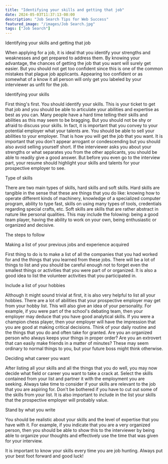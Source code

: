 ```yaml
---
title: "Identifying your skills and getting that job"
date: 2024-05-03T11:37:13-08:00
description: "Job Search Tips for Web Success"
featured_image: "/images/Job Search.jpg"
tags: ["Job Search"]
---
```


Identifying your skills and getting that job


When applying for a job, it is ideal that you identify your strengths and weaknesses and get prepared to address them. By knowing your advantage, the chances of getting the job that you want will surely get easier. But you should not get too confident since this is one of the common mistakes that plague job applicants. Appearing too confident or as somewhat of a know it all person will only get you labeled by your interviewer as unfit for the job. 

Identifying your skills

First thing's first. You should identify your skills. This is your ticket to get that job and you should be able to articulate your abilities and expertise as best as you can. Many people have a hard time telling their skills and abilities as this may seem to be bragging. But you should not be shy or afraid to discuss your skills. In fact, it is important that you convey to your potential employer what your talents are. You should be able to sell your abilities to your employer. That is how you will get the job that you want. It is important that you don't appear arrogant or condescending but you should also avoid selling yourself short. If the interviewer asks you about your strengths or what separates you from the other applicants, you should be able to readily give a good answer. But before you even go to the interview part, your resume should highlight your skills and talents for your prospective employer to see. 

Type of skills

There are two main types of skills, hard skills and soft skills. Hard skills are tangible in the sense that these are things that you do like: knowing how to operate different kinds of machinery, knowledge of a specialized computer program, ability to type fast, skills on using many types of tools, credentials regarding special crafts, etc. Soft skills are skills that are rather abstract in nature like personal qualities. This may include the folowing: being a good team player, having the ability to work on your own, being enthusiastic or organized and decisive. 

The steps to follow

Making a list of your previous jobs and experience acquired

First thing to do is to make a list of all the companies that you had worked for and the things that you learned from these jobs. There will be a lot of things to list and you should be careful enough not to forget even the smallest things or activities that you were part of or organized. It is also a good idea to list the volunteer activities that you participated in. 

Include a list of your hobbies

Although it might sound trivial at first, it is also very helpful to list all your hobbies. There are a lot of abilities that your prospective employer may get from your hobby list. This will also give an idea of your personality. For example, if you were part of the school's debating team, then your employer may deduce that you have good analytical skills. If you were a champion chess player, then your employer will have the impression that you are good at making critical decisions.  Think of your daily routine and the things that you do and often take for granted. Are you an organized person who always keeps your things in proper order? Are you an extrovert that can easily make friends in a matter of minutes? These may seem ordinary to normal things to you, but your future boss might think otherwise. 

Deciding what career you want

After listing all your skills and all the things that you do well, you may now decide what field or career you want to take a crack at. Select the skills contained from your list and partner it with the employment you are seeking. Always take time to consider if your skills are relevant to the job that you are aspiring for. Don't be bothered if you have to cut out some of the skills from your list. It is also important to include in the list your skills that the prospective employer will probably value. 

Stand by what you write

You should be realistic about your skills and the level of expertise that you have with it. For example, if you indicate that you are a very organized person, then you should be able to show this to the interviewer by being able to organize your thoughts and effectively use the time that was given for your interview.

It is important to know your skills every time you are job hunting. Always put your best foot forward and good luck! 


